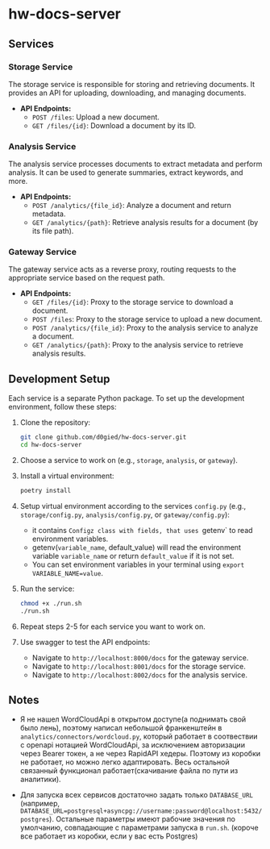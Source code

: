 # hw-docs-server

## Services

### Storage Service
The storage service is responsible for storing and retrieving documents. It provides an API for uploading, downloading, and managing documents.

- **API Endpoints:**
    - `POST /files`: Upload a new document.
    - `GET /files/{id}`: Download a document by its ID.

### Analysis Service
The analysis service processes documents to extract metadata and perform analysis. It can be used to generate summaries, extract keywords, and more.

- **API Endpoints:**
    - `POST /analytics/{file_id}`: Analyze a document and return metadata.
    - `GET /analytics/{path}`: Retrieve analysis results for a document (by its file path).

### Gateway Service
The gateway service acts as a reverse proxy, routing requests to the appropriate service based on the request path.
- **API Endpoints:**
    - `GET /files/{id}`: Proxy to the storage service to download a document.
    - `POST /files`: Proxy to the storage service to upload a new document.
    - `POST /analytics/{file_id}`: Proxy to the analysis service to analyze a document.
    - `GET /analytics/{path}`: Proxy to the analysis service to retrieve analysis results.


## Development Setup

Each service is a separate Python package. To set up the development environment, follow these steps:
1. Clone the repository:
   ```bash
   git clone github.com/d0gied/hw-docs-server.git
   cd hw-docs-server
   ```
2. Choose a service to work on (e.g., `storage`, `analysis`, or `gateway`).
3. Install a virtual environment:
   ```bash
   poetry install
   ```
4. Setup virtual environment according to the services `config.py` (e.g., `storage/config.py`, `analysis/config.py`, or `gateway/config.py`):
    - it contains `Configz class with fields, that uses `getenv` to read environment variables.
    - getenv(`variable_name`, default_value) will read the environment variable `variable_name` or return `default_value` if it is not set.
    - You can set environment variables in your terminal using `export VARIABLE_NAME=value`.

5. Run the service:
   ```bash
   chmod +x ./run.sh
   ./run.sh
   ```
6. Repeat steps 2-5 for each service you want to work on.

7. Use swagger to test the API endpoints:
   - Navigate to `http://localhost:8000/docs` for the gateway service.
   - Navigate to `http://localhost:8001/docs` for the storage service.
   - Navigate to `http://localhost:8002/docs` for the analysis service.

## Notes

- Я не нашел WordCloudApi в открытом доступе(а поднимать свой было лень), поэтому написал небольшой франкенштейн в `analytics/connectors/wordcloud.py`, который работает в соотвествии с openapi нотацией WordCloudApi, за исключением авторизации через Bearer токен, а не через RapidAPI хедеры. Поэтому из коробки не работает, но можно легко адаптировать. Весь остальной связанный функционал работает(скачивание файла по пути из аналитики).

- Для запуска всех сервисов достаточно задать только `DATABASE_URL` (например, `DATABASE_URL=postgresql+asyncpg://username:password@localhost:5432/postgres`). Остальные параметры имеют рабочие значения по умолчанию, совпадающие с параметрами запуска в `run.sh`. (короче все работает из коробки, если у вас есть Postgres)


